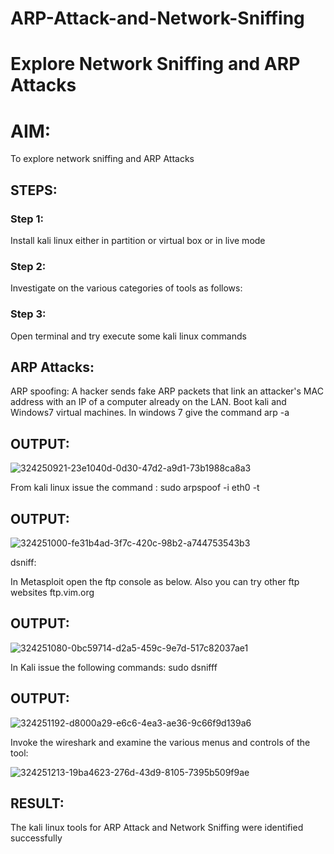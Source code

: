 # ARP-Attack-and-Network-Sniffing
# Explore Network Sniffing and ARP Attacks

# AIM:

To explore network sniffing and ARP Attacks

## STEPS:

### Step 1:

Install kali linux either in partition or virtual box or in live mode

### Step 2:

Investigate on the various categories of tools as follows:


### Step 3:
Open terminal and try execute some kali linux commands

## ARP Attacks:  
ARP spoofing: A hacker sends fake ARP packets that link an attacker's MAC address with an IP of a computer already on the LAN. 
Boot kali and Windows7 virtual machines.
In windows 7 give the command arp -a
## OUTPUT:

![324250921-23e1040d-0d30-47d2-a9d1-73b1988ca8a3](https://github.com/user-attachments/assets/b1c302a2-60aa-4a95-ad6b-cde30f207040)


From kali linux issue the command :
sudo arpspoof -i eth0 -t <target system> <gateway>
## OUTPUT:

![324251000-fe31b4ad-3f7c-420c-98b2-a744753543b3](https://github.com/user-attachments/assets/411c3af3-f690-49dc-a6b9-ef6e82c5414b)


 dsniff:

In Metasploit open the ftp console as below. Also you can try other ftp websites ftp.vim.org
## OUTPUT:

![324251080-0bc59714-d2a5-459c-9e7d-517c82037ae1](https://github.com/user-attachments/assets/8bb347ae-c0c2-4a78-8e3c-e027542b97ba)



In Kali issue the following commands:
sudo dsnifff
## OUTPUT:

![324251192-d8000a29-e6c6-4ea3-ae36-9c66f9d139a6](https://github.com/user-attachments/assets/ec13b40c-fb06-4124-bce8-54c1ed1f5854)


Invoke the wireshark and examine the various menus  and controls of the tool:

![324251213-19ba4623-276d-43d9-8105-7395b509f9ae](https://github.com/user-attachments/assets/72a78a53-296d-4e7a-bb92-4808b1dd335f)

## RESULT:
The kali linux tools for ARP Attack and Network Sniffing were identified successfully

